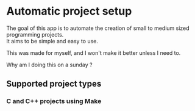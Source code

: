 # Automatic project setup

The goal of this app is to automate the creation of small to medium sized programming projects.  
It aims to be simple and easy to use.

This was made for myself, and I won't make it better unless I need to.

Why am I doing this on a sunday ? 

## Supported project types 

### C and C++ projects using Make
